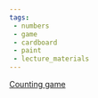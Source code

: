 ```yaml
---
tags:
 - numbers
 - game
 - cardboard
 - paint
 - lecture_materials
---
```

[Counting game](https://www.facebook.com/reel/215092137709553)